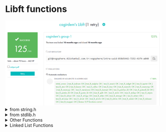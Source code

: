 # Libft functions

<img src="./img.png" />

<details>
<summary>from string.h</summary>

## from string.h

| Function  | Explanation |
| ------------- | ------------- |
| ft_isalnum | checks if a character is alphanumeric |
| ft_isalpha | checks if a character is alphabetic |
| ft_islower | checks is a character is lowercase |
| ft_isupper | checks is a character is uppercase |
| ft_isdigit | checks is a character is a digit |
| ft_tolower | converts a character to lowercase |
| ft_toupper | converts a character to uppercase |
| ft_atoi | converts a byte string to an integer value |
| ft_strlen | returns the length of a given string |
| ft_strncmp | compares a certain amount of characters of two strings |
| ft_strchr | finds the first occurrence of a character |
| ft_strrchr | finds the last occurence of a character |
| ft_strdup | allocates a copy of a string |
| ft_memchr | searches an array for the first occurrence of a character |
| ft_memcmp | compares two buffers |
| ft_memset | fills a buffer with a character |
| ft_memcpy | copies one buffer to another |
| ft_memmove | moves one buffer to another |
  
</details>

<details>
<summary> from stdlib.h </summary>
  
## from stdlib.h
  
| Function  | Explanation |
| ------------- | ------------- |
| ft_calloc | allocates and zeroes memory |
| ft_malloc | allocates memory |
</details>

<details>
<summary> Other Functions </summary>
  
## Other Functions
  
| Function  | Explanation |
| ------------- | ------------- |
| ft_itoa | converts an integer value to a byte string |
| ft_substr | cuts a string from start point to specified length |
| ft_strtrim | trims a string |
| ft_split | splits a string use a specified delimeter character |
</details>

<details>
<summary> Linked List Functions </summary>
  
## Linked List Functions
  
| Function  | Explanation |
| ------------- | ------------- |
| ft_lstnew | creates a new linked list |
| ft_lstsize | turns linked list size |
| ft_lstlast | turns last linked list element |
| ft_lstiter | iterates all linked list elements and applies specified a function to every elements |
| ft_lstdelone | deletes a linked list element | 
| ft_lstclear | deletes all linked list elements | 
| ft_lstadd_front | adds a element at front of the linked list | 
| ft_lstadd_back | adds a element at back of the linked list |
  
</details>
